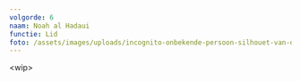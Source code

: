 ```yaml
---
volgorde: 6
naam: Noah al Hadaui
functie: Lid
foto: /assets/images/uploads/incognito-onbekende-persoon-silhouet-van-de-mens-110196097.webp
---
```

<﻿wip>
